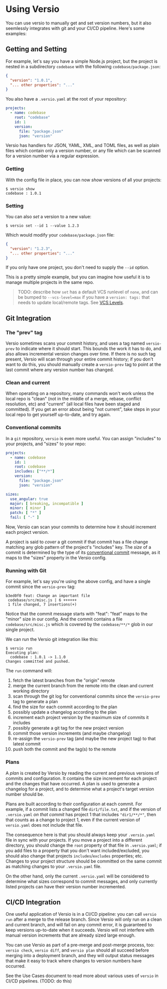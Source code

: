 # Using Versio

You can use versio to manually get and set version numbers, but it also
seemlessly integrates with git and your CI/CD pipeline. Here's some
examples:

## Getting and Setting

For example, let's say you have a simple Node.js project, but the
project is nested in a subdirectory `codebase` with the following
`codebase/package.json`:

```json
{
  "version": "1.0.1",
  "... other properties": "..."
}
```

You also have a `.versio.yaml` at the root of your repository:

```yaml
projects:
  - name: codebase
    root: "codebase"
    id: 1
    version:
      file: "package.json"
      json: "version"
```

Versio has handlers for JSON, YAML, XML, and TOML files, as well as
plain files which contain only a version number, or any file which can
be scanned for a version number via a regular expression.

### Getting

With the config file in place, you can now _show_ versions of all your
projects:

```
$ versio show
codebase : 1.0.1
```

### Setting

You can also _set_ a version to a new value:

```
$ versio set --id 1 --value 1.2.3
```

Which would modify your `codebase/package.json` file:

```json
{
  "version": "1.2.3",
  "... other properties": "..."
}
```

If you only have one project, you don't need to supply the `--id`
option.

This is a pretty simple example, but you can imagine how useful it is to
manage multiple projects in the same repo.

> TODO: describe how `set` has a default VCS runlevel of `none`, and can
> be bumped to `--vcs-level=max` if you have a `version: tags:` that
> needs to update local/remote tags. See [VCS Levels](./vcs_levels.md).

## Git Integration

### The "prev" tag

Versio sometimes scans your commit history, and uses a tag named
`versio-prev` to indicate where it should start. This bounds the work it
has to do, and also allows incremental version changes over time. If
there is no such tag present, Versio will scan through your entire
commit history; if you don't want to do this, you should manually create
a `versio-prev` tag to point at the last commit where any version number
has changed.

### Clean and current

When operating on a repository, many commands won't work unless the
local repo is "clean" (not in the middle of a merge, rebase, conflict
resolution, etc) and "current" (all local files have been staged and
committed). If you get an error about being "not current", take steps in
your local repo to get yourself up-to-date, and try again.

### Conventional commits

In a `git` repository, `versio` is even more useful. You can assign
"includes" to your projects, and "sizes" to your repo:

```yaml
projects:
  - name: codebase
    id: 1
    root: codebase
    includes: ["**/*"]
    version:
      file: "package.json"
      json: "version"

sizes:
  use_angular: true
  major: [ breaking, incompatible ]
  minor: [ minor ]
  patch: [ "*" ]
  fail: [ "-" ]
```

Now, Versio can scan your commits to determine how it should increment
each project version.

A project is said to _cover_ a git commit if that commit has a file
change matching any glob pattern of the project's "includes" key. The
_size_ of a commit is determined by the type of its [conventional
commit](https://www.conventionalcommits.org/en/v1.0.0/) message, as it
maps to the "sizes" property in the Versio config.

### Running with Git

For example, let's say you're using the above config, and have a single
commit since the `versio-prev` tag:

```
b3ed0f0 feat: Change an important file
 codebase/src/misc.js | 6 ++++++
 1 file changed, 7 insertions(+)
```

Notice that the commit message starts with "feat": "feat" maps to the
"minor" size in our config. And the commit contains a file
`codebase/src/misc.js` which is covered by the `codebase/**/*` glob in
our single project.

We can run the Versio git integration like this:

```
$ versio run
Executing plan:
  codebase : 1.0.1 -> 1.1.0
Changes committed and pushed.
```

The `run` command will:

1. fetch the latest branches from the "origin" remote
1. merge the current branch from the remote into the clean and current
   working directory
1. scan through the git log for conventional commits since the
   `versio-prev` tag to generate a plan
1. find the size for each commit according to the plan
1. possibly update a changelog according to the plan
1. increment each project version by the maximum size of commits
   it includes
1. possibly generate a git tag for the new project version
1. commit those version increments (and maybe changelog)
1. re-assign the `versio-prev` tag (and maybe the new project tag) to
   that latest commit
1. push both the commit and the tag(s) to the remote

### Plans

A *plan* is created by Versio by reading the current and previous
versions of commits and configuration. It contains the size increment
for each project and the changes that have occurred. A plan is used to
generate a changelog for a project, and to determine what a project's
target version number should be.

Plans are built according to their configuration at each commit. For
example, if a commit lists a changed file `dir1/file.txt`, and if the
version of `.versio.yaml` *on that commit* has project 1 that includes
`"dir1/**/*"`, then that counts as a change to project 1, even if the
current version of `versio.yaml` does not include that file.

The consequence here is that you should always keep your `.versio.yaml`
file in sync with your projects. If you move a project into a different
directory, you should change the `root` property of that file in
`.versio.yaml`; if you add files to a property that you don't want
included/excluded, you should also change that projects
`includes`/`excludes` properties; etc. Changes to your project structure
should be committed on the same commit as matching changes to your
`.versio.yaml` file.

On the other hand, only the current `.versio.yaml` will be considered to
determine what sizes correspond to commit messages, and only currently
listed projects can have their version number incremented.

## CI/CD Integration

One useful application of Versio is in a CI/CD pipeline: you can call
`versio run` after a merge to the release branch. Since Versio will only
run on a clean and current branch, and will fail on any commit error, it
is guaranteed to keep versions up-to-date when it succeeds. Versio will
not interfere with manual version increments that are already sized
large enough.

You can use Versio as part of a pre-merge and post-merge process, too:
`versio check`, `versio diff`, and `versio plan` should all succeed
before merging into a deployment branch, and they will output status
messages that make it easy to track where changes to version numbers
have occurred.

See the Use Cases document to read more about various uses of `versio`
in CI/CD pipelines. (TODO: do this)
